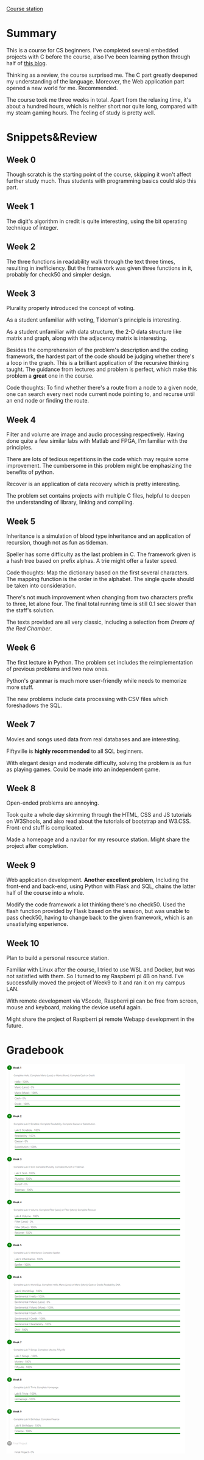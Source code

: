 [Course station](https://cs50.harvard.edu/x/2022/)

# Summary

This is a course for CS beginners. I've completed several embedded projects with C before the course, also I've been learning python through half of [this blog](https://www.liaoxuefeng.com/wiki/1016959663602400).

Thinking as a review, the course surprised me. The C part greatly deepened my understanding of the language. Moreover, the Web application part opened a new world for me. Recommended.

The course took me three weeks in total. Apart from the relaxing time, it's about a hundred hours, which is neither short nor quite long, compared with my steam gaming hours. The feeling of study is pretty well.


# Snippets&Review

## Week 0

Though scratch is the starting point of the course, skipping it won't affect further study much. Thus students with programming basics could skip this part.


## Week 1

The digit's algorithm in credit is quite interesting, using the bit operating technique of integer.


## Week 2

The three functions in readability walk through the text three times, resulting in inefficiency. But the framework was given three functions in it, probably for check50 and simpler design.


## Week 3

Plurality properly introduced the concept of voting.

As a student unfamiliar with voting, Tideman's principle is interesting.

As a student unfamiliar with data structure, the 2-D data structure like matrix and graph, along with the adjacency matrix is interesting.

Besides the comprehension of the problem's description and the coding framework, the hardest part of the code should be judging whether there's a loop in the graph. This is a brilliant application of the recursive thinking taught. The guidance from lectures and problem is perfect, which make this problem a **great** one in the course.

Code thoughts: To find whether there's a route from a node to a given node, one can search every next node current node pointing to, and recurse until an end node or finding the route.


## Week 4

Filter and volume are image and audio processing respectively. Having done quite a few similar labs with Matlab and FPGA, I'm familiar with the principles.

There are lots of tedious repetitions in the code which may require some improvement. The cumbersome in this problem might be emphasizing the benefits of python.

Recover is an application of data recovery which is pretty interesting.

The problem set contains projects with multiple C files, helpful to deepen the understanding of library, linking and compiling.


## Week 5

Inheritance is a simulation of blood type inheritance and an application of recursion, though not as fun as tideman.

Speller has some difficulty as the last problem in C. The framework given is a hash tree based on prefix alphas. A trie might offer a faster speed.

Code thoughts: Map the dictionary based on the first several characters. The mapping function is the order in the alphabet. The single quote should be taken into consideration.

There's not much improvement when changing from two characters prefix to three, let alone four. The final total running time is still 0.1 sec slower than the staff's solution.

The texts provided are all very classic, including a selection from *Dream of the Red Chamber*.


## Week 6
The first lecture in Python. The problem set includes the reimplementation of previous problems and two new ones.

Python's grammar is much more user-friendly while needs to memorize more stuff.

The new problems include data processing with CSV files which foreshadows the SQL.


## Week 7

Movies and songs used data from real databases and are interesting.

Fiftyville is **highly recommended** to all SQL beginners.

With elegant design and moderate difficulty, solving the problem is as fun as playing games. Could be made into an independent game.


## Week 8
Open-ended problems are annoying.

Took quite a whole day skimming through the HTML, CSS and JS tutorials on W3Shools, and also read about the tutorials of bootstrap and W3.CSS. Front-end stuff is complicated.

Made a homepage and a navbar for my resource station. Might share the project after completion.


## Week 9

Web application development. **Another excellent problem**, Including the front-end and back-end, using Python with Flask and SQL, chains the latter half of the course into a whole.

Modify the code framework a lot thinking there's no check50. Used the flash function provided by Flask based on the session, but was unable to pass check50, having to change back to the given framework, which is an unsatisfying experience.


## Week 10

Plan to build a personal resource station.

Familiar with Linux after the course, I tried to use WSL and Docker, but was not satisfied with them. So I turned to my Raspberri pi 4B on hand. I've successfully moved the project of Week9 to it and ran it on my campus LAN.

With remote development via VScode, Raspberri pi can be free from screen, mouse and keyboard, making the device useful again.

Might share the project of Raspberri pi remote Webapp development in the future.

# Gradebook
![p1](./images/p1.png)